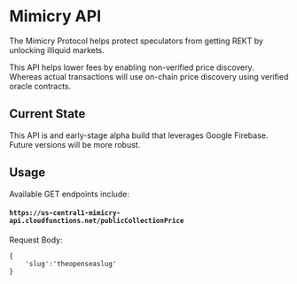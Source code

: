 # Mimicry API
The Mimicry Protocol helps protect speculators from getting REKT by unlocking illiquid markets.

This API helps lower fees by enabling non-verified price discovery. Whereas actual transactions will use on-chain price discovery using verified oracle contracts.

## Current State
This API is and early-stage alpha build that leverages Google Firebase. Future versions will be more robust.

## Usage
Available GET endpoints include:

#### `https://us-central1-mimicry-api.cloudfunctions.net/publicCollectionPrice`

Request Body:
```
{
    'slug':'theopenseaslug'
}
```




